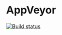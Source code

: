 # AppVeyor 
[![Build status](https://ci.appveyor.com/api/projects/status/cmbxoku67gk7ptwd?svg=true)](https://ci.appveyor.com/project/Vikdm/cartdebit)
